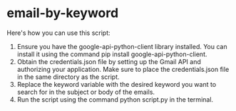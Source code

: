 # email-by-keyword

Here's how you can use this script:

1. Ensure you have the google-api-python-client library installed. You can install it using the command pip install google-api-python-client.
2. Obtain the credentials.json file by setting up the Gmail API and authorizing your application. Make sure to place the credentials.json file in the same directory as the script.
3. Replace the keyword variable with the desired keyword you want to search for in the subject or body of the emails.
4. Run the script using the command python script.py in the terminal.
